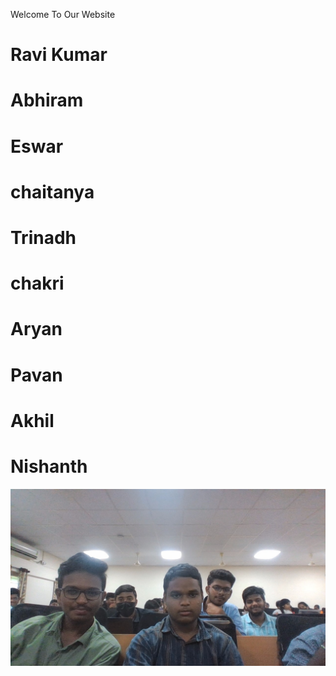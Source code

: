 Welcome To Our Website
# Ravi Kumar
# Abhiram
# Eswar
# chaitanya
# Trinadh
# chakri
# Aryan
# Pavan
# Akhil
# Nishanth
![](Friends.jpg)
